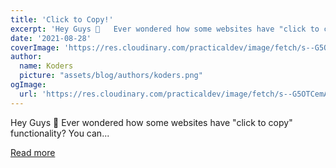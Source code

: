 ```yaml
---
title: 'Click to Copy!'
excerpt: 'Hey Guys 👋   Ever wondered how some websites have "click to copy" functionality?     You can...'
date: '2021-08-28'
coverImage: 'https://res.cloudinary.com/practicaldev/image/fetch/s--G5OTCemA--/c_imagga_scale,f_auto,fl_progressive,h_420,q_auto,w_1000/https://dev-to-uploads.s3.amazonaws.com/uploads/articles/80ivv8yy1mxrhycepipe.png'
author:
  name: Koders
  picture: "assets/blog/authors/koders.png"
ogImage:
  url: 'https://res.cloudinary.com/practicaldev/image/fetch/s--G5OTCemA--/c_imagga_scale,f_auto,fl_progressive,h_420,q_auto,w_1000/https://dev-to-uploads.s3.amazonaws.com/uploads/articles/80ivv8yy1mxrhycepipe.png'
---
```


Hey Guys 👋   Ever wondered how some websites have "click to copy" functionality?     You can...

[Read more](https://dev.to/sidmirza4/click-to-copy-81k)
